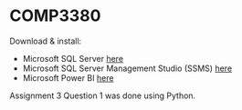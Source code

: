 # COMP3380

Download & install:
- Microsoft SQL Server [here](https://www.microsoft.com/en-ca/sql-server/sql-server-downloads)
- Microsoft SQL Server Management Studio (SSMS) [here](https://docs.microsoft.com/en-us/sql/ssms/download-sql-server-management-studio-ssms?view=sql-server-ver15)
- Microsoft Power BI [here](https://www.microsoft.com/en-us/download/details.aspx?id=58494)

Assignment 3 Question 1 was done using Python.